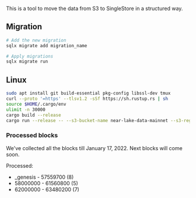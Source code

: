 This is a tool to move the data from S3 to SingleStore in a structured way.

## Migration

```bash
# Add the new migration
sqlx migrate add migration_name

# Apply migrations
sqlx migrate run
```


## Linux

```bash
sudo apt install git build-essential pkg-config libssl-dev tmux
curl --proto '=https' --tlsv1.2 -sSf https://sh.rustup.rs | sh
source $HOME/.cargo/env
ulimit -n 30000
cargo build --release
cargo run --release -- --s3-bucket-name near-lake-data-mainnet --s3-region-name eu-central-1 --start-block-height 9820210
```


### Processed blocks

We've collected all the blocks till January 17, 2022. Next blocks will come soon.

Processed:
- _genesis - 57559700 (8)
- 58000000 - 61560800 (5)
- 62000000 - 63480200 (7)
